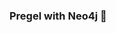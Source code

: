 ### Pregel with Neo4j 🚀



































































































































 





































































































































































































































